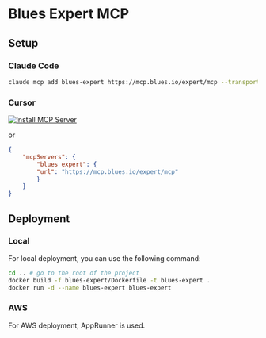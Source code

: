 # Blues Expert MCP

## Setup

### Claude Code

```bash
claude mcp add blues-expert https://mcp.blues.io/expert/mcp --transport http
```

### Cursor

[![Install MCP Server](https://cursor.com/deeplink/mcp-install-dark.svg)](https://cursor.com/en/install-mcp?name=blues%20expert&config=eyJ1cmwiOiJodHRwczovL21jcC5ibHVlcy5pby9leHBlcnQvbWNwIn0%3D)

or

```json
{
    "mcpServers": {
        "blues expert": {
        "url": "https://mcp.blues.io/expert/mcp"
        }
    }
}
```

## Deployment

### Local

For local deployment, you can use the following command:

```bash
cd .. # go to the root of the project
docker build -f blues-expert/Dockerfile -t blues-expert .
docker run -d --name blues-expert blues-expert
```

### AWS

For AWS deployment, AppRunner is used.
